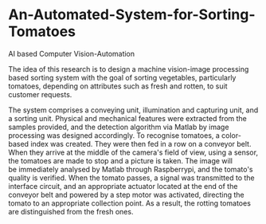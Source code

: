# An-Automated-System-for-Sorting-Tomatoes
AI based Computer Vision-Automation

The idea of this research is to design a machine vision-image processing based sorting system with the goal of sorting vegetables, particularly tomatoes, depending on attributes such as fresh and rotten, to suit customer requests.

The system comprises a conveying unit, illumination and capturing unit, and a sorting unit. Physical and mechanical features were extracted from the samples provided, and the detection algorithm via Matlab by image processing was designed accordingly. To recognise tomatoes, a color-based index was created. They were then fed in a row on a conveyor belt. When they arrive at the middle of the camera's field of view, using a sensor, the tomatoes are made to stop and a picture is taken. The image will be immediately analysed by Matlab through Raspberrypi, and the tomato's quality is verified. When the tomato passes, a signal was transmitted to the interface circuit, and an appropriate actuator located at the end of the conveyor belt and powered by a step motor was activated, directing the tomato to an appropriate collection point. As a result, the rotting tomatoes are distinguished from the fresh ones. 
